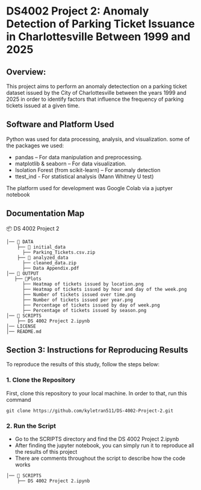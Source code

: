 # DS4002 Project 2: Anomaly Detection of Parking Ticket Issuance in Charlottesville Between 1999 and 2025

## Overview:
This project aims to perform an anomaly detectection on a parking ticket dataset issued by the City of Charlottesville between the years 1999 and 2025 in order to identify factors that influence the frequency of parking tickets issued at a given time. 

## Software and Platform Used
Python was used for data processing, analysis, and visualization.
some of the packages we used: 
- pandas – For data manipulation and preprocessing.
- matplotlib & seaborn – For data visualization.
- Isolation Forest (from scikit-learn) – For anomaly detection
- ttest_ind - For statistical analysis (Mann Whitney U test)

The platform used for development was Google Colab via a juptyer notebook

## Documentation Map

📦 DS 4002 Project 2

```
│── 📂 DATA 
    ├── 📂 initial_data 
      ├── Parking_Tickets.csv.zip
    ├── 📂 analyzed_data 
      ├── cleaned_data.zip     
      ├── Data Appendix.pdf    
│── 📂 OUTPUT
   ├── 📂Plots
      ├── Heatmap of tickets issued by location.png
      ├── Heatmap of tickets issued by hour and day of the week.png
      ├── Number of tickets issued over time.png
      ├── Number of tickets issued per year.png
      ├── Percentage of tickets issued by day of week.png
      ├── Percentage of tickets issued by season.png
│── 📂 SCRIPTS
    ├── DS 4002 Project 2.ipynb
│── LICENSE 
│── README.md     
```     
## Section 3: Instructions for Reproducing Results
To reproduce the results of this study, follow the steps below:

### **1. Clone the Repository**
First, clone this repository to your local machine. In order to that, run this command
```
git clone https://github.com/kyletran511/DS-4002-Project-2.git
```
### **2. Run the Script**
- Go to the SCRIPTS directory and find the DS 4002 Project 2.ipynb
- After finding the jupyter notebook, you can simply run it to reproduce all the results of this project
- There are comments throughout the script to describe how the code works
```
│── 📂 SCRIPTS
    ├── DS 4002 Project 2.ipynb
```
